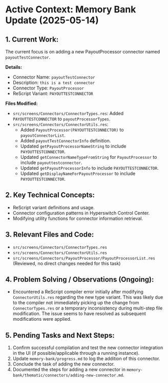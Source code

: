 # Active Context: Memory Bank Update (2025-05-14)

## 1. Current Work:

The current focus is on adding a new PayoutProcessor connector named `payoutTestConnector`.

**Details:**
- Connector Name: `payoutTestConnector`
- Description: `this is a test connector`
- Connector Type: `PayoutProcessor`
- ReScript Variant: `PAYOUTTESTCONNECTOR`

**Files Modified:**
- `src/screens/Connectors/ConnectorTypes.res`: Added `PAYOUTTESTCONNECTOR` to `payoutProcessorTypes`.
- `src/screens/Connectors/ConnectorUtils.res`:
    - Added `PayoutProcessor(PAYOUTTESTCONNECTOR)` to `payoutConnectorList`.
    - Added `payoutTestConnectorInfo` definition.
    - Updated `getPayoutProcessorNameString` to include `PAYOUTTESTCONNECTOR`.
    - Updated `getConnectorNameTypeFromString` for `PayoutProcessor` to include `payouttestconnector`.
    - Updated `getPayoutProcessorInfo` to include `PAYOUTTESTCONNECTOR`.
    - Updated `getDisplayNameForPayoutProcessor` to include `PAYOUTTESTCONNECTOR`.

## 2. Key Technical Concepts:

- ReScript variant definitions and usage.
- Connector configuration patterns in Hyperswitch Control Center.
- Modifying utility functions for connector information retrieval.

## 3. Relevant Files and Code:

- `src/screens/Connectors/ConnectorTypes.res`
- `src/screens/Connectors/ConnectorUtils.res`
- `src/screens/Connectors/PayoutProcessor/PayoutProcessorList.res` (Reviewed, no direct changes needed for this task)

## 4. Problem Solving / Observations (Ongoing):

- Encountered a ReScript compiler error initially after modifying `ConnectorUtils.res` regarding the new type variant. This was likely due to the compiler not immediately picking up the change from `ConnectorTypes.res` or a temporary inconsistency during multi-step file modification. The issue seems to have resolved as subsequent modifications were applied.

## 5. Pending Tasks and Next Steps:

1.  Confirm successful compilation and test the new connector integration in the UI (if possible/applicable through a running instance).
2.  Update `memory-bank/progress.md` to log the addition of this connector.
3.  Conclude the task of adding the new connector.
4.  Documented the steps for adding a new connector in `memory-bank/thematic/connectors/adding-new-connector.md`.
